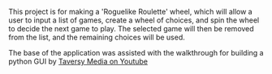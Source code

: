 This project is for making a 'Roguelike Roulette' wheel, which will allow a user to input a list of games, create a wheel of choices, and spin the wheel to decide the next game to play. The selected game will then be removed from the list, and the remaining choices will be used.

The base of the application was assisted with the walkthrough for building a python GUI by [Taversy Media on Youtube](https://www.youtube.com/watch?v=ELkaEpN29PU)

